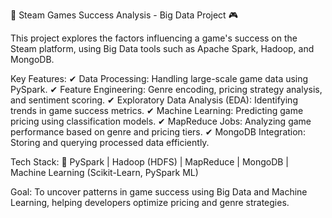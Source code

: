 🚀 Steam Games Success Analysis - Big Data Project 🎮

This project explores the factors influencing a game's success on the Steam platform, using Big Data tools such as Apache Spark, Hadoop, and MongoDB.

Key Features:
✔ Data Processing: Handling large-scale game data using PySpark.
✔ Feature Engineering: Genre encoding, pricing strategy analysis, and sentiment scoring.
✔ Exploratory Data Analysis (EDA): Identifying trends in game success metrics.
✔ Machine Learning: Predicting game pricing using classification models.
✔ MapReduce Jobs: Analyzing game performance based on genre and pricing tiers.
✔ MongoDB Integration: Storing and querying processed data efficiently.

Tech Stack:
📌 PySpark | Hadoop (HDFS) | MapReduce | MongoDB | Machine Learning (Scikit-Learn, PySpark ML)

Goal:
To uncover patterns in game success using Big Data and Machine Learning, helping developers optimize pricing and genre strategies.

